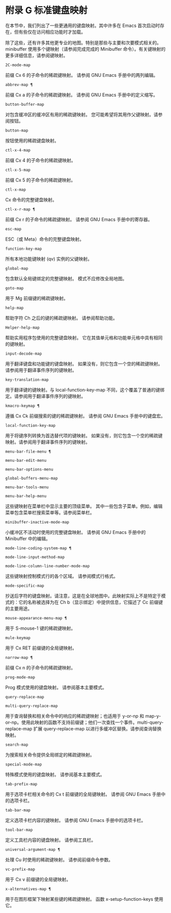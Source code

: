 # 附录 G 标准键盘映射

在本节中，我们列出了一些更通用的键盘映射。其中许多在 Emacs 首次启动时存在，但有些仅在访问相应功能时才加载。

除了这些，还有许多其他更专业的地图。特别是那些与主要和次要模式相关的。minibuffer 使用多个键映射（请参阅完成完成的 Minibuffer 命令）。有关键映射的更多详细信息，请参阅键映射。

    2C-mode-map

前缀 Cx 6 的子命令的稀疏键映射。
请参阅 GNU Emacs 手册中的两列编辑。

    abbrev-map ¶

前缀 Cx a 的子命令的稀疏键映射。
请参阅 GNU Emacs 手册中的定义缩写。

    button-buffer-map

对包含缓冲区的缓冲区有用的稀疏键映射。
您可能希望将其用作父键映射。请参阅按钮。

    button-map

按钮使用的稀疏键盘映射。

    ctl-x-4-map

前缀 Cx 4 的子命令的稀疏键映射。

    ctl-x-5-map

前缀 Cx 5 的子命令的稀疏键映射。

    ctl-x-map

Cx 命令的完整键盘映射。

    ctl-x-r-map ¶

前缀 Cx r 的子命令的稀疏键映射。
请参阅 GNU Emacs 手册中的寄存器。

    esc-map

ESC（或 Meta）命令的完整键盘映射。

    function-key-map

所有本地功能键映射 (qv) 实例的父键映射。

    global-map

包含默认全局键绑定的完整键映射。
模式不应修改全局地图。

    goto-map

用于 Mg 前缀键的稀疏键映射。

    help-map

帮助字符 Ch 之后的键的稀疏键映射。
请参阅帮助功能。

    Helper-help-map

帮助实用程序包使用的完整键盘映射。
它在其值单元格和功能单元格中具有相同的键映射。

    input-decode-map

用于翻译键盘和功能键的键盘映射。
如果没有，则它包含一个空的稀疏键映射。请参阅用于翻译事件序列的键映射。

    key-translation-map

用于翻译键的键映射。与 local-function-key-map 不同，这个覆盖了普通的键绑定。请参阅用于翻译事件序列的键映射。

    kmacro-keymap ¶

遵循 Cx Ck 前缀搜索的键的稀疏键映射。
请参阅 GNU Emacs 手册中的键盘宏。

    local-function-key-map

用于将键序列转换为首选替代项的键映射。
如果没有，则它包含一个空的稀疏键映射。请参阅用于翻译事件序列的键映射。

    menu-bar-file-menu ¶

    menu-bar-edit-menu

    menu-bar-options-menu

    global-buffers-menu-map

    menu-bar-tools-menu

    menu-bar-help-menu

这些键映射在菜单栏中显示主要的顶级菜单。
其中一些包含子菜单。例如，编辑菜单包含菜单栏搜索菜单等。请参阅菜单栏。

    minibuffer-inactive-mode-map

小缓冲区不活动时使用的完整键盘映射。
请参阅 GNU Emacs 手册中的 Minibuffer 中的编辑。

    mode-line-coding-system-map ¶

    mode-line-input-method-map

    mode-line-column-line-number-mode-map

这些键映射控制模式行的各个区域。
请参阅模式行格式。

    mode-specific-map

抄送后字符的键盘映射。请注意，这是在全球地图中。此映射实际上不是特定于模式的：它的名称被选择为在 Ch b（显示绑定）中提供信息，它描述了 Cc 前缀键的主要用途。

    mouse-appearance-menu-map ¶

用于 S-mouse-1 键的稀疏键映射。

    mule-keymap

用于 Cx RET 前缀键的全局键映射。

    narrow-map ¶

前缀 Cx n 的子命令的稀疏键映射。

    prog-mode-map

Prog 模式使用的键盘映射。
请参阅基本主要模式。

    query-replace-map

    multi-query-replace-map

用于查询替换和相关命令中的响应的稀疏键映射；也适用于 y-or-np 和 map-y-or-np。使用此映射的函数不支持前缀键；他们一次查找一个事件。multi-query-replace-map 扩展 query-replace-map 以进行多缓冲区替换。请参阅查询替换映射。

    search-map

为搜索相关命令提供全局绑定的稀疏键映射。

    special-mode-map

特殊模式使用的键盘映射。
请参阅基本主要模式。

    tab-prefix-map

用于选项卡栏相关命令的 Cx t 前缀键的全局键映射。
请参阅 GNU Emacs 手册中的选项卡栏。

    tab-bar-map

定义选项卡栏内容的键映射。
请参阅 GNU Emacs 手册中的选项卡栏。

    tool-bar-map

定义工具栏内容的键盘映射。
请参阅工具栏。

    universal-argument-map ¶

处理 Cu 时使用的稀疏键映射。
请参阅前缀命令参数。

    vc-prefix-map

用于 Cx v 前缀键的全局键映射。

    x-alternatives-map ¶

用于在图形框架下映射某些键的稀疏键映射。
函数 x-setup-function-keys 使用它。

